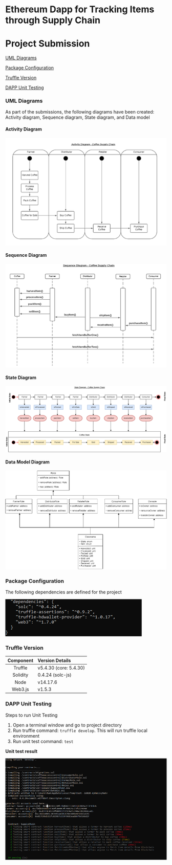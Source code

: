 # Ethereum Dapp for Tracking Items through Supply Chain

# Project Submission
[UML Diagrams](#uml-diagrams)

[Package Configuration](#package-configuration)

[Truffle Version](#truffle-version)

[DAPP Unit Testing](#dapp-unit-testing)


### UML Diagrams
As part of the submissions, the following diagrams have been created: Activity diagram, Sequence diagram, State diagram, and Data model

#### Activity Diagram

<img src="https://github.com/ramkumarrani/udacity-blockchain-projects/blob/master/project3/images/CoffeeSupplyChainActivity.PNG" />

#### Sequence Diagram

<img src="https://github.com/ramkumarrani/udacity-blockchain-projects/blob/master/project3/images/CoffeeSupplyChainSequence.PNG" />

#### State Diagram

<img src="https://github.com/ramkumarrani/udacity-blockchain-projects/blob/master/project3/images/CoffeeSupplyChainState.png" />

#### Data Model Diagram

<img src="https://github.com/ramkumarrani/udacity-blockchain-projects/blob/master/project3/images/CoffeeSupplyChainDataModel.png" />

### Package Configuration

The following dependencies are defined for the project

<img src="https://github.com/ramkumarrani/udacity-blockchain-projects/blob/master/project3/images/PackageConfig.PNG" />

### Truffle Version

Component|Version Details
:-------:|:--------------
Truffle|v5.4.30 (core: 5.4.30)
Solidity|0.4.24 (solc-js)
Node|v14.17.6
Web3.js|v1.5.3


### DAPP Unit Testing

Steps to run Unit Testing

1. Open a terminal window and go to project directory
2. Run truffle command: `truffle develop`.  This will run truffle local environment
3. Run unit test command: `test`

<b>Unit test result</b>

<img src="https://github.com/ramkumarrani/udacity-blockchain-projects/blob/master/project3/images/UnitTestResult.PNG" />

